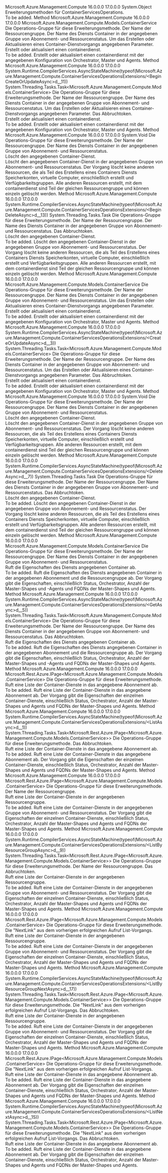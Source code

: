 <Type Name="ContainerServicesOperationsExtensions" FullName="Microsoft.Azure.Management.Compute.ContainerServicesOperationsExtensions">
  <TypeSignature Language="C#" Value="public static class ContainerServicesOperationsExtensions" />
  <TypeSignature Language="ILAsm" Value=".class public auto ansi abstract sealed beforefieldinit ContainerServicesOperationsExtensions extends System.Object" />
  <TypeSignature Language="DocId" Value="T:Microsoft.Azure.Management.Compute.ContainerServicesOperationsExtensions" />
  <TypeSignature Language="VB.NET" Value="Public Module ContainerServicesOperationsExtensions" />
  <TypeSignature Language="F#" Value="type ContainerServicesOperationsExtensions = class" />
  <AssemblyInfo>
    <AssemblyName>Microsoft.Azure.Management.Compute</AssemblyName>
    <AssemblyVersion>16.0.0.0</AssemblyVersion>
    <AssemblyVersion>17.0.0.0</AssemblyVersion>
  </AssemblyInfo>
  <Base>
    <BaseTypeName>System.Object</BaseTypeName>
  </Base>
  <Interfaces />
  <Docs>
    <summary>
            Erweiterungsmethoden für ContainerServicesOperations.
            </summary>
    <remarks>To be added.</remarks>
  </Docs>
  <Members>
    <Member MemberName="BeginCreateOrUpdate">
      <MemberSignature Language="C#" Value="public static Microsoft.Azure.Management.Compute.Models.ContainerService BeginCreateOrUpdate (this Microsoft.Azure.Management.Compute.IContainerServicesOperations operations, string resourceGroupName, string containerServiceName, Microsoft.Azure.Management.Compute.Models.ContainerService parameters);" />
      <MemberSignature Language="ILAsm" Value=".method public static hidebysig class Microsoft.Azure.Management.Compute.Models.ContainerService BeginCreateOrUpdate(class Microsoft.Azure.Management.Compute.IContainerServicesOperations operations, string resourceGroupName, string containerServiceName, class Microsoft.Azure.Management.Compute.Models.ContainerService parameters) cil managed" />
      <MemberSignature Language="DocId" Value="M:Microsoft.Azure.Management.Compute.ContainerServicesOperationsExtensions.BeginCreateOrUpdate(Microsoft.Azure.Management.Compute.IContainerServicesOperations,System.String,System.String,Microsoft.Azure.Management.Compute.Models.ContainerService)" />
      <MemberSignature Language="VB.NET" Value="&lt;Extension()&gt;&#xA;Public Function BeginCreateOrUpdate (operations As IContainerServicesOperations, resourceGroupName As String, containerServiceName As String, parameters As ContainerService) As ContainerService" />
      <MemberSignature Language="F#" Value="static member BeginCreateOrUpdate : Microsoft.Azure.Management.Compute.IContainerServicesOperations * string * string * Microsoft.Azure.Management.Compute.Models.ContainerService -&gt; Microsoft.Azure.Management.Compute.Models.ContainerService" Usage="Microsoft.Azure.Management.Compute.ContainerServicesOperationsExtensions.BeginCreateOrUpdate (operations, resourceGroupName, containerServiceName, parameters)" />
      <MemberType>Method</MemberType>
      <AssemblyInfo>
        <AssemblyName>Microsoft.Azure.Management.Compute</AssemblyName>
        <AssemblyVersion>16.0.0.0</AssemblyVersion>
        <AssemblyVersion>17.0.0.0</AssemblyVersion>
      </AssemblyInfo>
      <ReturnValue>
        <ReturnType>Microsoft.Azure.Management.Compute.Models.ContainerService</ReturnType>
      </ReturnValue>
      <Parameters>
        <Parameter Name="operations" Type="Microsoft.Azure.Management.Compute.IContainerServicesOperations" RefType="this" />
        <Parameter Name="resourceGroupName" Type="System.String" />
        <Parameter Name="containerServiceName" Type="System.String" />
        <Parameter Name="parameters" Type="Microsoft.Azure.Management.Compute.Models.ContainerService" />
      </Parameters>
      <Docs>
        <param name="operations">
            Die Operations-Gruppe für diese Erweiterungsmethode.
            </param>
        <param name="resourceGroupName">
            Der Name der Ressourcengruppe.
            </param>
        <param name="containerServiceName">
            Der Name des Diensts Container in der angegebenen Gruppe von Abonnement- und Ressourcenstatus.
            </param>
        <param name="parameters">
            Um das Erstellen oder Aktualisieren eines Container-Dienstvorgangs angegebenen Parameter.
            </param>
        <summary>
            Erstellt oder aktualisiert einen containerdienst.
            </summary>
        <returns>To be added.</returns>
        <remarks>
            Erstellt oder aktualisiert einen containerdienst mit der angegebenen Konfiguration von Orchestrator, Master und Agents.
            </remarks>
      </Docs>
    </Member>
    <Member MemberName="BeginCreateOrUpdateAsync">
      <MemberSignature Language="C#" Value="public static System.Threading.Tasks.Task&lt;Microsoft.Azure.Management.Compute.Models.ContainerService&gt; BeginCreateOrUpdateAsync (this Microsoft.Azure.Management.Compute.IContainerServicesOperations operations, string resourceGroupName, string containerServiceName, Microsoft.Azure.Management.Compute.Models.ContainerService parameters, System.Threading.CancellationToken cancellationToken = null);" />
      <MemberSignature Language="ILAsm" Value=".method public static hidebysig class System.Threading.Tasks.Task`1&lt;class Microsoft.Azure.Management.Compute.Models.ContainerService&gt; BeginCreateOrUpdateAsync(class Microsoft.Azure.Management.Compute.IContainerServicesOperations operations, string resourceGroupName, string containerServiceName, class Microsoft.Azure.Management.Compute.Models.ContainerService parameters, valuetype System.Threading.CancellationToken cancellationToken) cil managed" />
      <MemberSignature Language="DocId" Value="M:Microsoft.Azure.Management.Compute.ContainerServicesOperationsExtensions.BeginCreateOrUpdateAsync(Microsoft.Azure.Management.Compute.IContainerServicesOperations,System.String,System.String,Microsoft.Azure.Management.Compute.Models.ContainerService,System.Threading.CancellationToken)" />
      <MemberSignature Language="F#" Value="static member BeginCreateOrUpdateAsync : Microsoft.Azure.Management.Compute.IContainerServicesOperations * string * string * Microsoft.Azure.Management.Compute.Models.ContainerService * System.Threading.CancellationToken -&gt; System.Threading.Tasks.Task&lt;Microsoft.Azure.Management.Compute.Models.ContainerService&gt;" Usage="Microsoft.Azure.Management.Compute.ContainerServicesOperationsExtensions.BeginCreateOrUpdateAsync (operations, resourceGroupName, containerServiceName, parameters, cancellationToken)" />
      <MemberType>Method</MemberType>
      <AssemblyInfo>
        <AssemblyName>Microsoft.Azure.Management.Compute</AssemblyName>
        <AssemblyVersion>16.0.0.0</AssemblyVersion>
        <AssemblyVersion>17.0.0.0</AssemblyVersion>
      </AssemblyInfo>
      <Attributes>
        <Attribute>
          <AttributeName>System.Runtime.CompilerServices.AsyncStateMachine(typeof(Microsoft.Azure.Management.Compute.ContainerServicesOperationsExtensions/&lt;BeginCreateOrUpdateAsync&gt;d__11))</AttributeName>
        </Attribute>
      </Attributes>
      <ReturnValue>
        <ReturnType>System.Threading.Tasks.Task&lt;Microsoft.Azure.Management.Compute.Models.ContainerService&gt;</ReturnType>
      </ReturnValue>
      <Parameters>
        <Parameter Name="operations" Type="Microsoft.Azure.Management.Compute.IContainerServicesOperations" RefType="this" />
        <Parameter Name="resourceGroupName" Type="System.String" />
        <Parameter Name="containerServiceName" Type="System.String" />
        <Parameter Name="parameters" Type="Microsoft.Azure.Management.Compute.Models.ContainerService" />
        <Parameter Name="cancellationToken" Type="System.Threading.CancellationToken" />
      </Parameters>
      <Docs>
        <param name="operations">
            Die Operations-Gruppe für diese Erweiterungsmethode.
            </param>
        <param name="resourceGroupName">
            Der Name der Ressourcengruppe.
            </param>
        <param name="containerServiceName">
            Der Name des Diensts Container in der angegebenen Gruppe von Abonnement- und Ressourcenstatus.
            </param>
        <param name="parameters">
            Um das Erstellen oder Aktualisieren eines Container-Dienstvorgangs angegebenen Parameter.
            </param>
        <param name="cancellationToken">
            Das Abbruchtoken.
            </param>
        <summary>
            Erstellt oder aktualisiert einen containerdienst.
            </summary>
        <returns>To be added.</returns>
        <remarks>
            Erstellt oder aktualisiert einen containerdienst mit der angegebenen Konfiguration von Orchestrator, Master und Agents.
            </remarks>
      </Docs>
    </Member>
    <Member MemberName="BeginDelete">
      <MemberSignature Language="C#" Value="public static void BeginDelete (this Microsoft.Azure.Management.Compute.IContainerServicesOperations operations, string resourceGroupName, string containerServiceName);" />
      <MemberSignature Language="ILAsm" Value=".method public static hidebysig void BeginDelete(class Microsoft.Azure.Management.Compute.IContainerServicesOperations operations, string resourceGroupName, string containerServiceName) cil managed" />
      <MemberSignature Language="DocId" Value="M:Microsoft.Azure.Management.Compute.ContainerServicesOperationsExtensions.BeginDelete(Microsoft.Azure.Management.Compute.IContainerServicesOperations,System.String,System.String)" />
      <MemberSignature Language="VB.NET" Value="&lt;Extension()&gt;&#xA;Public Sub BeginDelete (operations As IContainerServicesOperations, resourceGroupName As String, containerServiceName As String)" />
      <MemberSignature Language="F#" Value="static member BeginDelete : Microsoft.Azure.Management.Compute.IContainerServicesOperations * string * string -&gt; unit" Usage="Microsoft.Azure.Management.Compute.ContainerServicesOperationsExtensions.BeginDelete (operations, resourceGroupName, containerServiceName)" />
      <MemberType>Method</MemberType>
      <AssemblyInfo>
        <AssemblyName>Microsoft.Azure.Management.Compute</AssemblyName>
        <AssemblyVersion>16.0.0.0</AssemblyVersion>
        <AssemblyVersion>17.0.0.0</AssemblyVersion>
      </AssemblyInfo>
      <ReturnValue>
        <ReturnType>System.Void</ReturnType>
      </ReturnValue>
      <Parameters>
        <Parameter Name="operations" Type="Microsoft.Azure.Management.Compute.IContainerServicesOperations" RefType="this" />
        <Parameter Name="resourceGroupName" Type="System.String" />
        <Parameter Name="containerServiceName" Type="System.String" />
      </Parameters>
      <Docs>
        <param name="operations">
            Die Operations-Gruppe für diese Erweiterungsmethode.
            </param>
        <param name="resourceGroupName">
            Der Name der Ressourcengruppe.
            </param>
        <param name="containerServiceName">
            Der Name des Diensts Container in der angegebenen Gruppe von Abonnement- und Ressourcenstatus.
            </param>
        <summary>
            Löscht den angegebenen Container-Dienst.
            </summary>
        <remarks>
            Löscht den angegebenen Container-Dienst in der angegebenen Gruppe von Abonnement- und Ressourcenstatus. Der Vorgang löscht keine anderen Ressourcen, die als Teil des Erstellens eines Containers Diensts Speicherkonten, virtuelle Computer, einschließlich erstellt und Verfügbarkeitsgruppen. Alle anderen Ressourcen erstellt, mit dem containerdienst sind Teil der gleichen Ressourcengruppe und können einzeln gelöscht werden.
            </remarks>
      </Docs>
    </Member>
    <Member MemberName="BeginDeleteAsync">
      <MemberSignature Language="C#" Value="public static System.Threading.Tasks.Task BeginDeleteAsync (this Microsoft.Azure.Management.Compute.IContainerServicesOperations operations, string resourceGroupName, string containerServiceName, System.Threading.CancellationToken cancellationToken = null);" />
      <MemberSignature Language="ILAsm" Value=".method public static hidebysig class System.Threading.Tasks.Task BeginDeleteAsync(class Microsoft.Azure.Management.Compute.IContainerServicesOperations operations, string resourceGroupName, string containerServiceName, valuetype System.Threading.CancellationToken cancellationToken) cil managed" />
      <MemberSignature Language="DocId" Value="M:Microsoft.Azure.Management.Compute.ContainerServicesOperationsExtensions.BeginDeleteAsync(Microsoft.Azure.Management.Compute.IContainerServicesOperations,System.String,System.String,System.Threading.CancellationToken)" />
      <MemberSignature Language="F#" Value="static member BeginDeleteAsync : Microsoft.Azure.Management.Compute.IContainerServicesOperations * string * string * System.Threading.CancellationToken -&gt; System.Threading.Tasks.Task" Usage="Microsoft.Azure.Management.Compute.ContainerServicesOperationsExtensions.BeginDeleteAsync (operations, resourceGroupName, containerServiceName, cancellationToken)" />
      <MemberType>Method</MemberType>
      <AssemblyInfo>
        <AssemblyName>Microsoft.Azure.Management.Compute</AssemblyName>
        <AssemblyVersion>16.0.0.0</AssemblyVersion>
        <AssemblyVersion>17.0.0.0</AssemblyVersion>
      </AssemblyInfo>
      <Attributes>
        <Attribute>
          <AttributeName>System.Runtime.CompilerServices.AsyncStateMachine(typeof(Microsoft.Azure.Management.Compute.ContainerServicesOperationsExtensions/&lt;BeginDeleteAsync&gt;d__13))</AttributeName>
        </Attribute>
      </Attributes>
      <ReturnValue>
        <ReturnType>System.Threading.Tasks.Task</ReturnType>
      </ReturnValue>
      <Parameters>
        <Parameter Name="operations" Type="Microsoft.Azure.Management.Compute.IContainerServicesOperations" RefType="this" />
        <Parameter Name="resourceGroupName" Type="System.String" />
        <Parameter Name="containerServiceName" Type="System.String" />
        <Parameter Name="cancellationToken" Type="System.Threading.CancellationToken" />
      </Parameters>
      <Docs>
        <param name="operations">
            Die Operations-Gruppe für diese Erweiterungsmethode.
            </param>
        <param name="resourceGroupName">
            Der Name der Ressourcengruppe.
            </param>
        <param name="containerServiceName">
            Der Name des Diensts Container in der angegebenen Gruppe von Abonnement- und Ressourcenstatus.
            </param>
        <param name="cancellationToken">
            Das Abbruchtoken.
            </param>
        <summary>
            Löscht den angegebenen Container-Dienst.
            </summary>
        <returns>To be added.</returns>
        <remarks>
            Löscht den angegebenen Container-Dienst in der angegebenen Gruppe von Abonnement- und Ressourcenstatus. Der Vorgang löscht keine anderen Ressourcen, die als Teil des Erstellens eines Containers Diensts Speicherkonten, virtuelle Computer, einschließlich erstellt und Verfügbarkeitsgruppen. Alle anderen Ressourcen erstellt, mit dem containerdienst sind Teil der gleichen Ressourcengruppe und können einzeln gelöscht werden.
            </remarks>
      </Docs>
    </Member>
    <Member MemberName="CreateOrUpdate">
      <MemberSignature Language="C#" Value="public static Microsoft.Azure.Management.Compute.Models.ContainerService CreateOrUpdate (this Microsoft.Azure.Management.Compute.IContainerServicesOperations operations, string resourceGroupName, string containerServiceName, Microsoft.Azure.Management.Compute.Models.ContainerService parameters);" />
      <MemberSignature Language="ILAsm" Value=".method public static hidebysig class Microsoft.Azure.Management.Compute.Models.ContainerService CreateOrUpdate(class Microsoft.Azure.Management.Compute.IContainerServicesOperations operations, string resourceGroupName, string containerServiceName, class Microsoft.Azure.Management.Compute.Models.ContainerService parameters) cil managed" />
      <MemberSignature Language="DocId" Value="M:Microsoft.Azure.Management.Compute.ContainerServicesOperationsExtensions.CreateOrUpdate(Microsoft.Azure.Management.Compute.IContainerServicesOperations,System.String,System.String,Microsoft.Azure.Management.Compute.Models.ContainerService)" />
      <MemberSignature Language="VB.NET" Value="&lt;Extension()&gt;&#xA;Public Function CreateOrUpdate (operations As IContainerServicesOperations, resourceGroupName As String, containerServiceName As String, parameters As ContainerService) As ContainerService" />
      <MemberSignature Language="F#" Value="static member CreateOrUpdate : Microsoft.Azure.Management.Compute.IContainerServicesOperations * string * string * Microsoft.Azure.Management.Compute.Models.ContainerService -&gt; Microsoft.Azure.Management.Compute.Models.ContainerService" Usage="Microsoft.Azure.Management.Compute.ContainerServicesOperationsExtensions.CreateOrUpdate (operations, resourceGroupName, containerServiceName, parameters)" />
      <MemberType>Method</MemberType>
      <AssemblyInfo>
        <AssemblyName>Microsoft.Azure.Management.Compute</AssemblyName>
        <AssemblyVersion>16.0.0.0</AssemblyVersion>
        <AssemblyVersion>17.0.0.0</AssemblyVersion>
      </AssemblyInfo>
      <ReturnValue>
        <ReturnType>Microsoft.Azure.Management.Compute.Models.ContainerService</ReturnType>
      </ReturnValue>
      <Parameters>
        <Parameter Name="operations" Type="Microsoft.Azure.Management.Compute.IContainerServicesOperations" RefType="this" />
        <Parameter Name="resourceGroupName" Type="System.String" />
        <Parameter Name="containerServiceName" Type="System.String" />
        <Parameter Name="parameters" Type="Microsoft.Azure.Management.Compute.Models.ContainerService" />
      </Parameters>
      <Docs>
        <param name="operations">
            Die Operations-Gruppe für diese Erweiterungsmethode.
            </param>
        <param name="resourceGroupName">
            Der Name der Ressourcengruppe.
            </param>
        <param name="containerServiceName">
            Der Name des Diensts Container in der angegebenen Gruppe von Abonnement- und Ressourcenstatus.
            </param>
        <param name="parameters">
            Um das Erstellen oder Aktualisieren eines Container-Dienstvorgangs angegebenen Parameter.
            </param>
        <summary>
            Erstellt oder aktualisiert einen containerdienst.
            </summary>
        <returns>To be added.</returns>
        <remarks>
            Erstellt oder aktualisiert einen containerdienst mit der angegebenen Konfiguration von Orchestrator, Master und Agents.
            </remarks>
      </Docs>
    </Member>
    <Member MemberName="CreateOrUpdateAsync">
      <MemberSignature Language="C#" Value="public static System.Threading.Tasks.Task&lt;Microsoft.Azure.Management.Compute.Models.ContainerService&gt; CreateOrUpdateAsync (this Microsoft.Azure.Management.Compute.IContainerServicesOperations operations, string resourceGroupName, string containerServiceName, Microsoft.Azure.Management.Compute.Models.ContainerService parameters, System.Threading.CancellationToken cancellationToken = null);" />
      <MemberSignature Language="ILAsm" Value=".method public static hidebysig class System.Threading.Tasks.Task`1&lt;class Microsoft.Azure.Management.Compute.Models.ContainerService&gt; CreateOrUpdateAsync(class Microsoft.Azure.Management.Compute.IContainerServicesOperations operations, string resourceGroupName, string containerServiceName, class Microsoft.Azure.Management.Compute.Models.ContainerService parameters, valuetype System.Threading.CancellationToken cancellationToken) cil managed" />
      <MemberSignature Language="DocId" Value="M:Microsoft.Azure.Management.Compute.ContainerServicesOperationsExtensions.CreateOrUpdateAsync(Microsoft.Azure.Management.Compute.IContainerServicesOperations,System.String,System.String,Microsoft.Azure.Management.Compute.Models.ContainerService,System.Threading.CancellationToken)" />
      <MemberSignature Language="F#" Value="static member CreateOrUpdateAsync : Microsoft.Azure.Management.Compute.IContainerServicesOperations * string * string * Microsoft.Azure.Management.Compute.Models.ContainerService * System.Threading.CancellationToken -&gt; System.Threading.Tasks.Task&lt;Microsoft.Azure.Management.Compute.Models.ContainerService&gt;" Usage="Microsoft.Azure.Management.Compute.ContainerServicesOperationsExtensions.CreateOrUpdateAsync (operations, resourceGroupName, containerServiceName, parameters, cancellationToken)" />
      <MemberType>Method</MemberType>
      <AssemblyInfo>
        <AssemblyName>Microsoft.Azure.Management.Compute</AssemblyName>
        <AssemblyVersion>16.0.0.0</AssemblyVersion>
        <AssemblyVersion>17.0.0.0</AssemblyVersion>
      </AssemblyInfo>
      <Attributes>
        <Attribute>
          <AttributeName>System.Runtime.CompilerServices.AsyncStateMachine(typeof(Microsoft.Azure.Management.Compute.ContainerServicesOperationsExtensions/&lt;CreateOrUpdateAsync&gt;d__3))</AttributeName>
        </Attribute>
      </Attributes>
      <ReturnValue>
        <ReturnType>System.Threading.Tasks.Task&lt;Microsoft.Azure.Management.Compute.Models.ContainerService&gt;</ReturnType>
      </ReturnValue>
      <Parameters>
        <Parameter Name="operations" Type="Microsoft.Azure.Management.Compute.IContainerServicesOperations" RefType="this" />
        <Parameter Name="resourceGroupName" Type="System.String" />
        <Parameter Name="containerServiceName" Type="System.String" />
        <Parameter Name="parameters" Type="Microsoft.Azure.Management.Compute.Models.ContainerService" />
        <Parameter Name="cancellationToken" Type="System.Threading.CancellationToken" />
      </Parameters>
      <Docs>
        <param name="operations">
            Die Operations-Gruppe für diese Erweiterungsmethode.
            </param>
        <param name="resourceGroupName">
            Der Name der Ressourcengruppe.
            </param>
        <param name="containerServiceName">
            Der Name des Diensts Container in der angegebenen Gruppe von Abonnement- und Ressourcenstatus.
            </param>
        <param name="parameters">
            Um das Erstellen oder Aktualisieren eines Container-Dienstvorgangs angegebenen Parameter.
            </param>
        <param name="cancellationToken">
            Das Abbruchtoken.
            </param>
        <summary>
            Erstellt oder aktualisiert einen containerdienst.
            </summary>
        <returns>To be added.</returns>
        <remarks>
            Erstellt oder aktualisiert einen containerdienst mit der angegebenen Konfiguration von Orchestrator, Master und Agents.
            </remarks>
      </Docs>
    </Member>
    <Member MemberName="Delete">
      <MemberSignature Language="C#" Value="public static void Delete (this Microsoft.Azure.Management.Compute.IContainerServicesOperations operations, string resourceGroupName, string containerServiceName);" />
      <MemberSignature Language="ILAsm" Value=".method public static hidebysig void Delete(class Microsoft.Azure.Management.Compute.IContainerServicesOperations operations, string resourceGroupName, string containerServiceName) cil managed" />
      <MemberSignature Language="DocId" Value="M:Microsoft.Azure.Management.Compute.ContainerServicesOperationsExtensions.Delete(Microsoft.Azure.Management.Compute.IContainerServicesOperations,System.String,System.String)" />
      <MemberSignature Language="VB.NET" Value="&lt;Extension()&gt;&#xA;Public Sub Delete (operations As IContainerServicesOperations, resourceGroupName As String, containerServiceName As String)" />
      <MemberSignature Language="F#" Value="static member Delete : Microsoft.Azure.Management.Compute.IContainerServicesOperations * string * string -&gt; unit" Usage="Microsoft.Azure.Management.Compute.ContainerServicesOperationsExtensions.Delete (operations, resourceGroupName, containerServiceName)" />
      <MemberType>Method</MemberType>
      <AssemblyInfo>
        <AssemblyName>Microsoft.Azure.Management.Compute</AssemblyName>
        <AssemblyVersion>16.0.0.0</AssemblyVersion>
        <AssemblyVersion>17.0.0.0</AssemblyVersion>
      </AssemblyInfo>
      <ReturnValue>
        <ReturnType>System.Void</ReturnType>
      </ReturnValue>
      <Parameters>
        <Parameter Name="operations" Type="Microsoft.Azure.Management.Compute.IContainerServicesOperations" RefType="this" />
        <Parameter Name="resourceGroupName" Type="System.String" />
        <Parameter Name="containerServiceName" Type="System.String" />
      </Parameters>
      <Docs>
        <param name="operations">
            Die Operations-Gruppe für diese Erweiterungsmethode.
            </param>
        <param name="resourceGroupName">
            Der Name der Ressourcengruppe.
            </param>
        <param name="containerServiceName">
            Der Name des Diensts Container in der angegebenen Gruppe von Abonnement- und Ressourcenstatus.
            </param>
        <summary>
            Löscht den angegebenen Container-Dienst.
            </summary>
        <remarks>
            Löscht den angegebenen Container-Dienst in der angegebenen Gruppe von Abonnement- und Ressourcenstatus. Der Vorgang löscht keine anderen Ressourcen, die als Teil des Erstellens eines Containers Diensts Speicherkonten, virtuelle Computer, einschließlich erstellt und Verfügbarkeitsgruppen. Alle anderen Ressourcen erstellt, mit dem containerdienst sind Teil der gleichen Ressourcengruppe und können einzeln gelöscht werden.
            </remarks>
      </Docs>
    </Member>
    <Member MemberName="DeleteAsync">
      <MemberSignature Language="C#" Value="public static System.Threading.Tasks.Task DeleteAsync (this Microsoft.Azure.Management.Compute.IContainerServicesOperations operations, string resourceGroupName, string containerServiceName, System.Threading.CancellationToken cancellationToken = null);" />
      <MemberSignature Language="ILAsm" Value=".method public static hidebysig class System.Threading.Tasks.Task DeleteAsync(class Microsoft.Azure.Management.Compute.IContainerServicesOperations operations, string resourceGroupName, string containerServiceName, valuetype System.Threading.CancellationToken cancellationToken) cil managed" />
      <MemberSignature Language="DocId" Value="M:Microsoft.Azure.Management.Compute.ContainerServicesOperationsExtensions.DeleteAsync(Microsoft.Azure.Management.Compute.IContainerServicesOperations,System.String,System.String,System.Threading.CancellationToken)" />
      <MemberSignature Language="F#" Value="static member DeleteAsync : Microsoft.Azure.Management.Compute.IContainerServicesOperations * string * string * System.Threading.CancellationToken -&gt; System.Threading.Tasks.Task" Usage="Microsoft.Azure.Management.Compute.ContainerServicesOperationsExtensions.DeleteAsync (operations, resourceGroupName, containerServiceName, cancellationToken)" />
      <MemberType>Method</MemberType>
      <AssemblyInfo>
        <AssemblyName>Microsoft.Azure.Management.Compute</AssemblyName>
        <AssemblyVersion>16.0.0.0</AssemblyVersion>
        <AssemblyVersion>17.0.0.0</AssemblyVersion>
      </AssemblyInfo>
      <Attributes>
        <Attribute>
          <AttributeName>System.Runtime.CompilerServices.AsyncStateMachine(typeof(Microsoft.Azure.Management.Compute.ContainerServicesOperationsExtensions/&lt;DeleteAsync&gt;d__7))</AttributeName>
        </Attribute>
      </Attributes>
      <ReturnValue>
        <ReturnType>System.Threading.Tasks.Task</ReturnType>
      </ReturnValue>
      <Parameters>
        <Parameter Name="operations" Type="Microsoft.Azure.Management.Compute.IContainerServicesOperations" RefType="this" />
        <Parameter Name="resourceGroupName" Type="System.String" />
        <Parameter Name="containerServiceName" Type="System.String" />
        <Parameter Name="cancellationToken" Type="System.Threading.CancellationToken" />
      </Parameters>
      <Docs>
        <param name="operations">
            Die Operations-Gruppe für diese Erweiterungsmethode.
            </param>
        <param name="resourceGroupName">
            Der Name der Ressourcengruppe.
            </param>
        <param name="containerServiceName">
            Der Name des Diensts Container in der angegebenen Gruppe von Abonnement- und Ressourcenstatus.
            </param>
        <param name="cancellationToken">
            Das Abbruchtoken.
            </param>
        <summary>
            Löscht den angegebenen Container-Dienst.
            </summary>
        <returns>To be added.</returns>
        <remarks>
            Löscht den angegebenen Container-Dienst in der angegebenen Gruppe von Abonnement- und Ressourcenstatus. Der Vorgang löscht keine anderen Ressourcen, die als Teil des Erstellens eines Containers Diensts Speicherkonten, virtuelle Computer, einschließlich erstellt und Verfügbarkeitsgruppen. Alle anderen Ressourcen erstellt, mit dem containerdienst sind Teil der gleichen Ressourcengruppe und können einzeln gelöscht werden.
            </remarks>
      </Docs>
    </Member>
    <Member MemberName="Get">
      <MemberSignature Language="C#" Value="public static Microsoft.Azure.Management.Compute.Models.ContainerService Get (this Microsoft.Azure.Management.Compute.IContainerServicesOperations operations, string resourceGroupName, string containerServiceName);" />
      <MemberSignature Language="ILAsm" Value=".method public static hidebysig class Microsoft.Azure.Management.Compute.Models.ContainerService Get(class Microsoft.Azure.Management.Compute.IContainerServicesOperations operations, string resourceGroupName, string containerServiceName) cil managed" />
      <MemberSignature Language="DocId" Value="M:Microsoft.Azure.Management.Compute.ContainerServicesOperationsExtensions.Get(Microsoft.Azure.Management.Compute.IContainerServicesOperations,System.String,System.String)" />
      <MemberSignature Language="VB.NET" Value="&lt;Extension()&gt;&#xA;Public Function Get (operations As IContainerServicesOperations, resourceGroupName As String, containerServiceName As String) As ContainerService" />
      <MemberSignature Language="F#" Value="static member Get : Microsoft.Azure.Management.Compute.IContainerServicesOperations * string * string -&gt; Microsoft.Azure.Management.Compute.Models.ContainerService" Usage="Microsoft.Azure.Management.Compute.ContainerServicesOperationsExtensions.Get (operations, resourceGroupName, containerServiceName)" />
      <MemberType>Method</MemberType>
      <AssemblyInfo>
        <AssemblyName>Microsoft.Azure.Management.Compute</AssemblyName>
        <AssemblyVersion>16.0.0.0</AssemblyVersion>
        <AssemblyVersion>17.0.0.0</AssemblyVersion>
      </AssemblyInfo>
      <ReturnValue>
        <ReturnType>Microsoft.Azure.Management.Compute.Models.ContainerService</ReturnType>
      </ReturnValue>
      <Parameters>
        <Parameter Name="operations" Type="Microsoft.Azure.Management.Compute.IContainerServicesOperations" RefType="this" />
        <Parameter Name="resourceGroupName" Type="System.String" />
        <Parameter Name="containerServiceName" Type="System.String" />
      </Parameters>
      <Docs>
        <param name="operations">
            Die Operations-Gruppe für diese Erweiterungsmethode.
            </param>
        <param name="resourceGroupName">
            Der Name der Ressourcengruppe.
            </param>
        <param name="containerServiceName">
            Der Name des Diensts Container in der angegebenen Gruppe von Abonnement- und Ressourcenstatus.
            </param>
        <summary>
            Ruft die Eigenschaften des Diensts angegebenen Container ab.
            </summary>
        <returns>To be added.</returns>
        <remarks>
            Ruft die Eigenschaften des Diensts angegebenen Container in der angegebenen Abonnement und die Ressourcengruppe ab. Der Vorgang gibt die Eigenschaften, einschließlich Status, Orchestrator, Anzahl der Master-Shapes und -Agents und FQDNs der Master-Shapes und Agents.
            </remarks>
      </Docs>
    </Member>
    <Member MemberName="GetAsync">
      <MemberSignature Language="C#" Value="public static System.Threading.Tasks.Task&lt;Microsoft.Azure.Management.Compute.Models.ContainerService&gt; GetAsync (this Microsoft.Azure.Management.Compute.IContainerServicesOperations operations, string resourceGroupName, string containerServiceName, System.Threading.CancellationToken cancellationToken = null);" />
      <MemberSignature Language="ILAsm" Value=".method public static hidebysig class System.Threading.Tasks.Task`1&lt;class Microsoft.Azure.Management.Compute.Models.ContainerService&gt; GetAsync(class Microsoft.Azure.Management.Compute.IContainerServicesOperations operations, string resourceGroupName, string containerServiceName, valuetype System.Threading.CancellationToken cancellationToken) cil managed" />
      <MemberSignature Language="DocId" Value="M:Microsoft.Azure.Management.Compute.ContainerServicesOperationsExtensions.GetAsync(Microsoft.Azure.Management.Compute.IContainerServicesOperations,System.String,System.String,System.Threading.CancellationToken)" />
      <MemberSignature Language="F#" Value="static member GetAsync : Microsoft.Azure.Management.Compute.IContainerServicesOperations * string * string * System.Threading.CancellationToken -&gt; System.Threading.Tasks.Task&lt;Microsoft.Azure.Management.Compute.Models.ContainerService&gt;" Usage="Microsoft.Azure.Management.Compute.ContainerServicesOperationsExtensions.GetAsync (operations, resourceGroupName, containerServiceName, cancellationToken)" />
      <MemberType>Method</MemberType>
      <AssemblyInfo>
        <AssemblyName>Microsoft.Azure.Management.Compute</AssemblyName>
        <AssemblyVersion>16.0.0.0</AssemblyVersion>
        <AssemblyVersion>17.0.0.0</AssemblyVersion>
      </AssemblyInfo>
      <Attributes>
        <Attribute>
          <AttributeName>System.Runtime.CompilerServices.AsyncStateMachine(typeof(Microsoft.Azure.Management.Compute.ContainerServicesOperationsExtensions/&lt;GetAsync&gt;d__5))</AttributeName>
        </Attribute>
      </Attributes>
      <ReturnValue>
        <ReturnType>System.Threading.Tasks.Task&lt;Microsoft.Azure.Management.Compute.Models.ContainerService&gt;</ReturnType>
      </ReturnValue>
      <Parameters>
        <Parameter Name="operations" Type="Microsoft.Azure.Management.Compute.IContainerServicesOperations" RefType="this" />
        <Parameter Name="resourceGroupName" Type="System.String" />
        <Parameter Name="containerServiceName" Type="System.String" />
        <Parameter Name="cancellationToken" Type="System.Threading.CancellationToken" />
      </Parameters>
      <Docs>
        <param name="operations">
            Die Operations-Gruppe für diese Erweiterungsmethode.
            </param>
        <param name="resourceGroupName">
            Der Name der Ressourcengruppe.
            </param>
        <param name="containerServiceName">
            Der Name des Diensts Container in der angegebenen Gruppe von Abonnement- und Ressourcenstatus.
            </param>
        <param name="cancellationToken">
            Das Abbruchtoken.
            </param>
        <summary>
            Ruft die Eigenschaften des Diensts angegebenen Container ab.
            </summary>
        <returns>To be added.</returns>
        <remarks>
            Ruft die Eigenschaften des Diensts angegebenen Container in der angegebenen Abonnement und die Ressourcengruppe ab. Der Vorgang gibt die Eigenschaften, einschließlich Status, Orchestrator, Anzahl der Master-Shapes und -Agents und FQDNs der Master-Shapes und Agents.
            </remarks>
      </Docs>
    </Member>
    <Member MemberName="List">
      <MemberSignature Language="C#" Value="public static Microsoft.Rest.Azure.IPage&lt;Microsoft.Azure.Management.Compute.Models.ContainerService&gt; List (this Microsoft.Azure.Management.Compute.IContainerServicesOperations operations);" />
      <MemberSignature Language="ILAsm" Value=".method public static hidebysig class Microsoft.Rest.Azure.IPage`1&lt;class Microsoft.Azure.Management.Compute.Models.ContainerService&gt; List(class Microsoft.Azure.Management.Compute.IContainerServicesOperations operations) cil managed" />
      <MemberSignature Language="DocId" Value="M:Microsoft.Azure.Management.Compute.ContainerServicesOperationsExtensions.List(Microsoft.Azure.Management.Compute.IContainerServicesOperations)" />
      <MemberSignature Language="VB.NET" Value="&lt;Extension()&gt;&#xA;Public Function List (operations As IContainerServicesOperations) As IPage(Of ContainerService)" />
      <MemberSignature Language="F#" Value="static member List : Microsoft.Azure.Management.Compute.IContainerServicesOperations -&gt; Microsoft.Rest.Azure.IPage&lt;Microsoft.Azure.Management.Compute.Models.ContainerService&gt;" Usage="Microsoft.Azure.Management.Compute.ContainerServicesOperationsExtensions.List operations" />
      <MemberType>Method</MemberType>
      <AssemblyInfo>
        <AssemblyName>Microsoft.Azure.Management.Compute</AssemblyName>
        <AssemblyVersion>16.0.0.0</AssemblyVersion>
        <AssemblyVersion>17.0.0.0</AssemblyVersion>
      </AssemblyInfo>
      <ReturnValue>
        <ReturnType>Microsoft.Rest.Azure.IPage&lt;Microsoft.Azure.Management.Compute.Models.ContainerService&gt;</ReturnType>
      </ReturnValue>
      <Parameters>
        <Parameter Name="operations" Type="Microsoft.Azure.Management.Compute.IContainerServicesOperations" RefType="this" />
      </Parameters>
      <Docs>
        <param name="operations">
            Die Operations-Gruppe für diese Erweiterungsmethode.
            </param>
        <summary>
            Ruft eine Liste der Container-Dienste in das angegebene Abonnement ab.
            </summary>
        <returns>To be added.</returns>
        <remarks>
            Ruft eine Liste der Container-Dienste in das angegebene Abonnement ab. Der Vorgang gibt die Eigenschaften der einzelnen Container-Dienste, einschließlich Status, Orchestrator, Anzahl der Master-Shapes und Agents und FQDNs der Master-Shapes und Agents.
            </remarks>
      </Docs>
    </Member>
    <Member MemberName="ListAsync">
      <MemberSignature Language="C#" Value="public static System.Threading.Tasks.Task&lt;Microsoft.Rest.Azure.IPage&lt;Microsoft.Azure.Management.Compute.Models.ContainerService&gt;&gt; ListAsync (this Microsoft.Azure.Management.Compute.IContainerServicesOperations operations, System.Threading.CancellationToken cancellationToken = null);" />
      <MemberSignature Language="ILAsm" Value=".method public static hidebysig class System.Threading.Tasks.Task`1&lt;class Microsoft.Rest.Azure.IPage`1&lt;class Microsoft.Azure.Management.Compute.Models.ContainerService&gt;&gt; ListAsync(class Microsoft.Azure.Management.Compute.IContainerServicesOperations operations, valuetype System.Threading.CancellationToken cancellationToken) cil managed" />
      <MemberSignature Language="DocId" Value="M:Microsoft.Azure.Management.Compute.ContainerServicesOperationsExtensions.ListAsync(Microsoft.Azure.Management.Compute.IContainerServicesOperations,System.Threading.CancellationToken)" />
      <MemberSignature Language="F#" Value="static member ListAsync : Microsoft.Azure.Management.Compute.IContainerServicesOperations * System.Threading.CancellationToken -&gt; System.Threading.Tasks.Task&lt;Microsoft.Rest.Azure.IPage&lt;Microsoft.Azure.Management.Compute.Models.ContainerService&gt;&gt;" Usage="Microsoft.Azure.Management.Compute.ContainerServicesOperationsExtensions.ListAsync (operations, cancellationToken)" />
      <MemberType>Method</MemberType>
      <AssemblyInfo>
        <AssemblyName>Microsoft.Azure.Management.Compute</AssemblyName>
        <AssemblyVersion>16.0.0.0</AssemblyVersion>
        <AssemblyVersion>17.0.0.0</AssemblyVersion>
      </AssemblyInfo>
      <Attributes>
        <Attribute>
          <AttributeName>System.Runtime.CompilerServices.AsyncStateMachine(typeof(Microsoft.Azure.Management.Compute.ContainerServicesOperationsExtensions/&lt;ListAsync&gt;d__1))</AttributeName>
        </Attribute>
      </Attributes>
      <ReturnValue>
        <ReturnType>System.Threading.Tasks.Task&lt;Microsoft.Rest.Azure.IPage&lt;Microsoft.Azure.Management.Compute.Models.ContainerService&gt;&gt;</ReturnType>
      </ReturnValue>
      <Parameters>
        <Parameter Name="operations" Type="Microsoft.Azure.Management.Compute.IContainerServicesOperations" RefType="this" />
        <Parameter Name="cancellationToken" Type="System.Threading.CancellationToken" />
      </Parameters>
      <Docs>
        <param name="operations">
            Die Operations-Gruppe für diese Erweiterungsmethode.
            </param>
        <param name="cancellationToken">
            Das Abbruchtoken.
            </param>
        <summary>
            Ruft eine Liste der Container-Dienste in das angegebene Abonnement ab.
            </summary>
        <returns>To be added.</returns>
        <remarks>
            Ruft eine Liste der Container-Dienste in das angegebene Abonnement ab. Der Vorgang gibt die Eigenschaften der einzelnen Container-Dienste, einschließlich Status, Orchestrator, Anzahl der Master-Shapes und Agents und FQDNs der Master-Shapes und Agents.
            </remarks>
      </Docs>
    </Member>
    <Member MemberName="ListByResourceGroup">
      <MemberSignature Language="C#" Value="public static Microsoft.Rest.Azure.IPage&lt;Microsoft.Azure.Management.Compute.Models.ContainerService&gt; ListByResourceGroup (this Microsoft.Azure.Management.Compute.IContainerServicesOperations operations, string resourceGroupName);" />
      <MemberSignature Language="ILAsm" Value=".method public static hidebysig class Microsoft.Rest.Azure.IPage`1&lt;class Microsoft.Azure.Management.Compute.Models.ContainerService&gt; ListByResourceGroup(class Microsoft.Azure.Management.Compute.IContainerServicesOperations operations, string resourceGroupName) cil managed" />
      <MemberSignature Language="DocId" Value="M:Microsoft.Azure.Management.Compute.ContainerServicesOperationsExtensions.ListByResourceGroup(Microsoft.Azure.Management.Compute.IContainerServicesOperations,System.String)" />
      <MemberSignature Language="VB.NET" Value="&lt;Extension()&gt;&#xA;Public Function ListByResourceGroup (operations As IContainerServicesOperations, resourceGroupName As String) As IPage(Of ContainerService)" />
      <MemberSignature Language="F#" Value="static member ListByResourceGroup : Microsoft.Azure.Management.Compute.IContainerServicesOperations * string -&gt; Microsoft.Rest.Azure.IPage&lt;Microsoft.Azure.Management.Compute.Models.ContainerService&gt;" Usage="Microsoft.Azure.Management.Compute.ContainerServicesOperationsExtensions.ListByResourceGroup (operations, resourceGroupName)" />
      <MemberType>Method</MemberType>
      <AssemblyInfo>
        <AssemblyName>Microsoft.Azure.Management.Compute</AssemblyName>
        <AssemblyVersion>16.0.0.0</AssemblyVersion>
        <AssemblyVersion>17.0.0.0</AssemblyVersion>
      </AssemblyInfo>
      <ReturnValue>
        <ReturnType>Microsoft.Rest.Azure.IPage&lt;Microsoft.Azure.Management.Compute.Models.ContainerService&gt;</ReturnType>
      </ReturnValue>
      <Parameters>
        <Parameter Name="operations" Type="Microsoft.Azure.Management.Compute.IContainerServicesOperations" RefType="this" />
        <Parameter Name="resourceGroupName" Type="System.String" />
      </Parameters>
      <Docs>
        <param name="operations">
            Die Operations-Gruppe für diese Erweiterungsmethode.
            </param>
        <param name="resourceGroupName">
            Der Name der Ressourcengruppe.
            </param>
        <summary>
            Ruft eine Liste der Container-Dienste in der angegebenen Ressourcengruppe.
            </summary>
        <returns>To be added.</returns>
        <remarks>
            Ruft eine Liste der Container-Dienste in der angegebenen Gruppe von Abonnement- und Ressourcenstatus. Der Vorgang gibt die Eigenschaften der einzelnen Container-Dienste, einschließlich Status, Orchestrator, Anzahl der Master-Shapes und Agents und FQDNs der Master-Shapes und Agents.
            </remarks>
      </Docs>
    </Member>
    <Member MemberName="ListByResourceGroupAsync">
      <MemberSignature Language="C#" Value="public static System.Threading.Tasks.Task&lt;Microsoft.Rest.Azure.IPage&lt;Microsoft.Azure.Management.Compute.Models.ContainerService&gt;&gt; ListByResourceGroupAsync (this Microsoft.Azure.Management.Compute.IContainerServicesOperations operations, string resourceGroupName, System.Threading.CancellationToken cancellationToken = null);" />
      <MemberSignature Language="ILAsm" Value=".method public static hidebysig class System.Threading.Tasks.Task`1&lt;class Microsoft.Rest.Azure.IPage`1&lt;class Microsoft.Azure.Management.Compute.Models.ContainerService&gt;&gt; ListByResourceGroupAsync(class Microsoft.Azure.Management.Compute.IContainerServicesOperations operations, string resourceGroupName, valuetype System.Threading.CancellationToken cancellationToken) cil managed" />
      <MemberSignature Language="DocId" Value="M:Microsoft.Azure.Management.Compute.ContainerServicesOperationsExtensions.ListByResourceGroupAsync(Microsoft.Azure.Management.Compute.IContainerServicesOperations,System.String,System.Threading.CancellationToken)" />
      <MemberSignature Language="F#" Value="static member ListByResourceGroupAsync : Microsoft.Azure.Management.Compute.IContainerServicesOperations * string * System.Threading.CancellationToken -&gt; System.Threading.Tasks.Task&lt;Microsoft.Rest.Azure.IPage&lt;Microsoft.Azure.Management.Compute.Models.ContainerService&gt;&gt;" Usage="Microsoft.Azure.Management.Compute.ContainerServicesOperationsExtensions.ListByResourceGroupAsync (operations, resourceGroupName, cancellationToken)" />
      <MemberType>Method</MemberType>
      <AssemblyInfo>
        <AssemblyName>Microsoft.Azure.Management.Compute</AssemblyName>
        <AssemblyVersion>16.0.0.0</AssemblyVersion>
        <AssemblyVersion>17.0.0.0</AssemblyVersion>
      </AssemblyInfo>
      <Attributes>
        <Attribute>
          <AttributeName>System.Runtime.CompilerServices.AsyncStateMachine(typeof(Microsoft.Azure.Management.Compute.ContainerServicesOperationsExtensions/&lt;ListByResourceGroupAsync&gt;d__9))</AttributeName>
        </Attribute>
      </Attributes>
      <ReturnValue>
        <ReturnType>System.Threading.Tasks.Task&lt;Microsoft.Rest.Azure.IPage&lt;Microsoft.Azure.Management.Compute.Models.ContainerService&gt;&gt;</ReturnType>
      </ReturnValue>
      <Parameters>
        <Parameter Name="operations" Type="Microsoft.Azure.Management.Compute.IContainerServicesOperations" RefType="this" />
        <Parameter Name="resourceGroupName" Type="System.String" />
        <Parameter Name="cancellationToken" Type="System.Threading.CancellationToken" />
      </Parameters>
      <Docs>
        <param name="operations">
            Die Operations-Gruppe für diese Erweiterungsmethode.
            </param>
        <param name="resourceGroupName">
            Der Name der Ressourcengruppe.
            </param>
        <param name="cancellationToken">
            Das Abbruchtoken.
            </param>
        <summary>
            Ruft eine Liste der Container-Dienste in der angegebenen Ressourcengruppe.
            </summary>
        <returns>To be added.</returns>
        <remarks>
            Ruft eine Liste der Container-Dienste in der angegebenen Gruppe von Abonnement- und Ressourcenstatus. Der Vorgang gibt die Eigenschaften der einzelnen Container-Dienste, einschließlich Status, Orchestrator, Anzahl der Master-Shapes und Agents und FQDNs der Master-Shapes und Agents.
            </remarks>
      </Docs>
    </Member>
    <Member MemberName="ListByResourceGroupNext">
      <MemberSignature Language="C#" Value="public static Microsoft.Rest.Azure.IPage&lt;Microsoft.Azure.Management.Compute.Models.ContainerService&gt; ListByResourceGroupNext (this Microsoft.Azure.Management.Compute.IContainerServicesOperations operations, string nextPageLink);" />
      <MemberSignature Language="ILAsm" Value=".method public static hidebysig class Microsoft.Rest.Azure.IPage`1&lt;class Microsoft.Azure.Management.Compute.Models.ContainerService&gt; ListByResourceGroupNext(class Microsoft.Azure.Management.Compute.IContainerServicesOperations operations, string nextPageLink) cil managed" />
      <MemberSignature Language="DocId" Value="M:Microsoft.Azure.Management.Compute.ContainerServicesOperationsExtensions.ListByResourceGroupNext(Microsoft.Azure.Management.Compute.IContainerServicesOperations,System.String)" />
      <MemberSignature Language="VB.NET" Value="&lt;Extension()&gt;&#xA;Public Function ListByResourceGroupNext (operations As IContainerServicesOperations, nextPageLink As String) As IPage(Of ContainerService)" />
      <MemberSignature Language="F#" Value="static member ListByResourceGroupNext : Microsoft.Azure.Management.Compute.IContainerServicesOperations * string -&gt; Microsoft.Rest.Azure.IPage&lt;Microsoft.Azure.Management.Compute.Models.ContainerService&gt;" Usage="Microsoft.Azure.Management.Compute.ContainerServicesOperationsExtensions.ListByResourceGroupNext (operations, nextPageLink)" />
      <MemberType>Method</MemberType>
      <AssemblyInfo>
        <AssemblyName>Microsoft.Azure.Management.Compute</AssemblyName>
        <AssemblyVersion>16.0.0.0</AssemblyVersion>
        <AssemblyVersion>17.0.0.0</AssemblyVersion>
      </AssemblyInfo>
      <ReturnValue>
        <ReturnType>Microsoft.Rest.Azure.IPage&lt;Microsoft.Azure.Management.Compute.Models.ContainerService&gt;</ReturnType>
      </ReturnValue>
      <Parameters>
        <Parameter Name="operations" Type="Microsoft.Azure.Management.Compute.IContainerServicesOperations" RefType="this" />
        <Parameter Name="nextPageLink" Type="System.String" />
      </Parameters>
      <Docs>
        <param name="operations">
            Die Operations-Gruppe für diese Erweiterungsmethode.
            </param>
        <param name="nextPageLink">
            Die "NextLink" aus dem vorherigen erfolgreichen Aufruf List-Vorgangs.
            </param>
        <summary>
            Ruft eine Liste der Container-Dienste in der angegebenen Ressourcengruppe.
            </summary>
        <returns>To be added.</returns>
        <remarks>
            Ruft eine Liste der Container-Dienste in der angegebenen Gruppe von Abonnement- und Ressourcenstatus. Der Vorgang gibt die Eigenschaften der einzelnen Container-Dienste, einschließlich Status, Orchestrator, Anzahl der Master-Shapes und Agents und FQDNs der Master-Shapes und Agents.
            </remarks>
      </Docs>
    </Member>
    <Member MemberName="ListByResourceGroupNextAsync">
      <MemberSignature Language="C#" Value="public static System.Threading.Tasks.Task&lt;Microsoft.Rest.Azure.IPage&lt;Microsoft.Azure.Management.Compute.Models.ContainerService&gt;&gt; ListByResourceGroupNextAsync (this Microsoft.Azure.Management.Compute.IContainerServicesOperations operations, string nextPageLink, System.Threading.CancellationToken cancellationToken = null);" />
      <MemberSignature Language="ILAsm" Value=".method public static hidebysig class System.Threading.Tasks.Task`1&lt;class Microsoft.Rest.Azure.IPage`1&lt;class Microsoft.Azure.Management.Compute.Models.ContainerService&gt;&gt; ListByResourceGroupNextAsync(class Microsoft.Azure.Management.Compute.IContainerServicesOperations operations, string nextPageLink, valuetype System.Threading.CancellationToken cancellationToken) cil managed" />
      <MemberSignature Language="DocId" Value="M:Microsoft.Azure.Management.Compute.ContainerServicesOperationsExtensions.ListByResourceGroupNextAsync(Microsoft.Azure.Management.Compute.IContainerServicesOperations,System.String,System.Threading.CancellationToken)" />
      <MemberSignature Language="F#" Value="static member ListByResourceGroupNextAsync : Microsoft.Azure.Management.Compute.IContainerServicesOperations * string * System.Threading.CancellationToken -&gt; System.Threading.Tasks.Task&lt;Microsoft.Rest.Azure.IPage&lt;Microsoft.Azure.Management.Compute.Models.ContainerService&gt;&gt;" Usage="Microsoft.Azure.Management.Compute.ContainerServicesOperationsExtensions.ListByResourceGroupNextAsync (operations, nextPageLink, cancellationToken)" />
      <MemberType>Method</MemberType>
      <AssemblyInfo>
        <AssemblyName>Microsoft.Azure.Management.Compute</AssemblyName>
        <AssemblyVersion>16.0.0.0</AssemblyVersion>
        <AssemblyVersion>17.0.0.0</AssemblyVersion>
      </AssemblyInfo>
      <Attributes>
        <Attribute>
          <AttributeName>System.Runtime.CompilerServices.AsyncStateMachine(typeof(Microsoft.Azure.Management.Compute.ContainerServicesOperationsExtensions/&lt;ListByResourceGroupNextAsync&gt;d__17))</AttributeName>
        </Attribute>
      </Attributes>
      <ReturnValue>
        <ReturnType>System.Threading.Tasks.Task&lt;Microsoft.Rest.Azure.IPage&lt;Microsoft.Azure.Management.Compute.Models.ContainerService&gt;&gt;</ReturnType>
      </ReturnValue>
      <Parameters>
        <Parameter Name="operations" Type="Microsoft.Azure.Management.Compute.IContainerServicesOperations" RefType="this" />
        <Parameter Name="nextPageLink" Type="System.String" />
        <Parameter Name="cancellationToken" Type="System.Threading.CancellationToken" />
      </Parameters>
      <Docs>
        <param name="operations">
            Die Operations-Gruppe für diese Erweiterungsmethode.
            </param>
        <param name="nextPageLink">
            Die "NextLink" aus dem vorherigen erfolgreichen Aufruf List-Vorgangs.
            </param>
        <param name="cancellationToken">
            Das Abbruchtoken.
            </param>
        <summary>
            Ruft eine Liste der Container-Dienste in der angegebenen Ressourcengruppe.
            </summary>
        <returns>To be added.</returns>
        <remarks>
            Ruft eine Liste der Container-Dienste in der angegebenen Gruppe von Abonnement- und Ressourcenstatus. Der Vorgang gibt die Eigenschaften der einzelnen Container-Dienste, einschließlich Status, Orchestrator, Anzahl der Master-Shapes und Agents und FQDNs der Master-Shapes und Agents.
            </remarks>
      </Docs>
    </Member>
    <Member MemberName="ListNext">
      <MemberSignature Language="C#" Value="public static Microsoft.Rest.Azure.IPage&lt;Microsoft.Azure.Management.Compute.Models.ContainerService&gt; ListNext (this Microsoft.Azure.Management.Compute.IContainerServicesOperations operations, string nextPageLink);" />
      <MemberSignature Language="ILAsm" Value=".method public static hidebysig class Microsoft.Rest.Azure.IPage`1&lt;class Microsoft.Azure.Management.Compute.Models.ContainerService&gt; ListNext(class Microsoft.Azure.Management.Compute.IContainerServicesOperations operations, string nextPageLink) cil managed" />
      <MemberSignature Language="DocId" Value="M:Microsoft.Azure.Management.Compute.ContainerServicesOperationsExtensions.ListNext(Microsoft.Azure.Management.Compute.IContainerServicesOperations,System.String)" />
      <MemberSignature Language="VB.NET" Value="&lt;Extension()&gt;&#xA;Public Function ListNext (operations As IContainerServicesOperations, nextPageLink As String) As IPage(Of ContainerService)" />
      <MemberSignature Language="F#" Value="static member ListNext : Microsoft.Azure.Management.Compute.IContainerServicesOperations * string -&gt; Microsoft.Rest.Azure.IPage&lt;Microsoft.Azure.Management.Compute.Models.ContainerService&gt;" Usage="Microsoft.Azure.Management.Compute.ContainerServicesOperationsExtensions.ListNext (operations, nextPageLink)" />
      <MemberType>Method</MemberType>
      <AssemblyInfo>
        <AssemblyName>Microsoft.Azure.Management.Compute</AssemblyName>
        <AssemblyVersion>16.0.0.0</AssemblyVersion>
        <AssemblyVersion>17.0.0.0</AssemblyVersion>
      </AssemblyInfo>
      <ReturnValue>
        <ReturnType>Microsoft.Rest.Azure.IPage&lt;Microsoft.Azure.Management.Compute.Models.ContainerService&gt;</ReturnType>
      </ReturnValue>
      <Parameters>
        <Parameter Name="operations" Type="Microsoft.Azure.Management.Compute.IContainerServicesOperations" RefType="this" />
        <Parameter Name="nextPageLink" Type="System.String" />
      </Parameters>
      <Docs>
        <param name="operations">
            Die Operations-Gruppe für diese Erweiterungsmethode.
            </param>
        <param name="nextPageLink">
            Die "NextLink" aus dem vorherigen erfolgreichen Aufruf List-Vorgangs.
            </param>
        <summary>
            Ruft eine Liste der Container-Dienste in das angegebene Abonnement ab.
            </summary>
        <returns>To be added.</returns>
        <remarks>
            Ruft eine Liste der Container-Dienste in das angegebene Abonnement ab. Der Vorgang gibt die Eigenschaften der einzelnen Container-Dienste, einschließlich Status, Orchestrator, Anzahl der Master-Shapes und Agents und FQDNs der Master-Shapes und Agents.
            </remarks>
      </Docs>
    </Member>
    <Member MemberName="ListNextAsync">
      <MemberSignature Language="C#" Value="public static System.Threading.Tasks.Task&lt;Microsoft.Rest.Azure.IPage&lt;Microsoft.Azure.Management.Compute.Models.ContainerService&gt;&gt; ListNextAsync (this Microsoft.Azure.Management.Compute.IContainerServicesOperations operations, string nextPageLink, System.Threading.CancellationToken cancellationToken = null);" />
      <MemberSignature Language="ILAsm" Value=".method public static hidebysig class System.Threading.Tasks.Task`1&lt;class Microsoft.Rest.Azure.IPage`1&lt;class Microsoft.Azure.Management.Compute.Models.ContainerService&gt;&gt; ListNextAsync(class Microsoft.Azure.Management.Compute.IContainerServicesOperations operations, string nextPageLink, valuetype System.Threading.CancellationToken cancellationToken) cil managed" />
      <MemberSignature Language="DocId" Value="M:Microsoft.Azure.Management.Compute.ContainerServicesOperationsExtensions.ListNextAsync(Microsoft.Azure.Management.Compute.IContainerServicesOperations,System.String,System.Threading.CancellationToken)" />
      <MemberSignature Language="F#" Value="static member ListNextAsync : Microsoft.Azure.Management.Compute.IContainerServicesOperations * string * System.Threading.CancellationToken -&gt; System.Threading.Tasks.Task&lt;Microsoft.Rest.Azure.IPage&lt;Microsoft.Azure.Management.Compute.Models.ContainerService&gt;&gt;" Usage="Microsoft.Azure.Management.Compute.ContainerServicesOperationsExtensions.ListNextAsync (operations, nextPageLink, cancellationToken)" />
      <MemberType>Method</MemberType>
      <AssemblyInfo>
        <AssemblyName>Microsoft.Azure.Management.Compute</AssemblyName>
        <AssemblyVersion>16.0.0.0</AssemblyVersion>
        <AssemblyVersion>17.0.0.0</AssemblyVersion>
      </AssemblyInfo>
      <Attributes>
        <Attribute>
          <AttributeName>System.Runtime.CompilerServices.AsyncStateMachine(typeof(Microsoft.Azure.Management.Compute.ContainerServicesOperationsExtensions/&lt;ListNextAsync&gt;d__15))</AttributeName>
        </Attribute>
      </Attributes>
      <ReturnValue>
        <ReturnType>System.Threading.Tasks.Task&lt;Microsoft.Rest.Azure.IPage&lt;Microsoft.Azure.Management.Compute.Models.ContainerService&gt;&gt;</ReturnType>
      </ReturnValue>
      <Parameters>
        <Parameter Name="operations" Type="Microsoft.Azure.Management.Compute.IContainerServicesOperations" RefType="this" />
        <Parameter Name="nextPageLink" Type="System.String" />
        <Parameter Name="cancellationToken" Type="System.Threading.CancellationToken" />
      </Parameters>
      <Docs>
        <param name="operations">
            Die Operations-Gruppe für diese Erweiterungsmethode.
            </param>
        <param name="nextPageLink">
            Die "NextLink" aus dem vorherigen erfolgreichen Aufruf List-Vorgangs.
            </param>
        <param name="cancellationToken">
            Das Abbruchtoken.
            </param>
        <summary>
            Ruft eine Liste der Container-Dienste in das angegebene Abonnement ab.
            </summary>
        <returns>To be added.</returns>
        <remarks>
            Ruft eine Liste der Container-Dienste in das angegebene Abonnement ab. Der Vorgang gibt die Eigenschaften der einzelnen Container-Dienste, einschließlich Status, Orchestrator, Anzahl der Master-Shapes und Agents und FQDNs der Master-Shapes und Agents.
            </remarks>
      </Docs>
    </Member>
  </Members>
</Type>